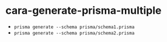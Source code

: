# cara-generate-prisma-multiple
- `prisma generate --schema prisma/schema1.prisma`
- `prisma generate --schema prisma/schema2.prisma`
